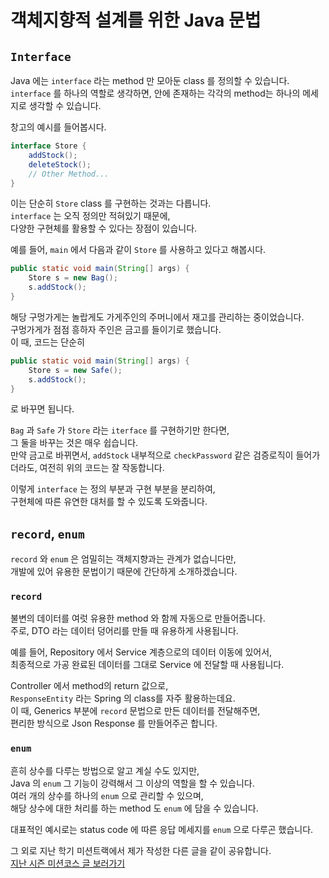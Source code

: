 # 객체지향적 설계를 위한 Java 문법

## `Interface`
Java 에는 `interface` 라는 method 만 모아둔 class 를 정의할 수 있습니다.  
`interface` 를 하나의 역할로 생각하면, 
안에 존재하는 각각의 method는 하나의 메세지로 생각할 수 있습니다.  

창고의 예시를 들어봅시다.
```java
interface Store {
    addStock();
    deleteStock();
    // Other Method...
}
```
이는 단순히 `Store` class 를 구현하는 것과는 다릅니다.  
`interface` 는 오직 정의만 적혀있기 때문에,  
다양한 구현체를 활용할 수 있다는 장점이 있습니다.  

예를 들어, `main` 에서 다음과 같이 `Store` 를 사용하고 있다고 해봅시다.
```java
public static void main(String[] args) {
    Store s = new Bag();
    s.addStock();
}
```
해당 구멍가게는 놀랍게도 가게주인의 주머니에서 재고를 관리하는 중이었습니다.  
구멍가게가 점점 흥하자 주인은 금고를 들이기로 했습니다.  
이 때, 코드는 단순히
```java
public static void main(String[] args) {
    Store s = new Safe();
    s.addStock();
}
```
로 바꾸면 됩니다.

`Bag` 과 `Safe` 가 `Store` 라는 `iterface` 를 구현하기만 한다면,  
그 둘을 바꾸는 것은 매우 쉽습니다.  
만약 금고로 바뀌면서, `addStock` 내부적으로 `checkPassword` 같은 검증로직이 들어가더라도, 
여전히 위의 코드는 잘 작동합니다.

이렇게 `interface` 는 정의 부분과 구현 부분을 분리하여,  
구현체에 따른 유연한 대처를 할 수 있도록 도와줍니다.  

## `record`, `enum`
`record` 와 `enum` 은 엄밀히는 객체지향과는 관계가 없습니다만,  
개발에 있어 유용한 문법이기 때문에 간단하게 소개하겠습니다.  

### `record`
불변의 데이터를 여럿 유용한 method 와 함께 자동으로 만들어줍니다.  
주로, DTO 라는 데이터 덩어리를 만들 때 유용하게 사용됩니다.  

예를 들어, Repository 에서 Service 계층으로의 데이터 이동에 있어서,  
최종적으로 가공 완료된 데이터를 그대로 Service 에 전달할 때 사용됩니다.  

Controller 에서 method의 return 값으로,  
`ResponseEntity` 라는 Spring 의 class를 자주 활용하는데요.  
이 때, Generics 부분에 `record` 문법으로 만든 데이터를 전달해주면,  
편리한 방식으로 Json Response 를 만들어주곤 합니다.

### `enum`
흔히 상수를 다루는 방법으로 알고 계실 수도 있지만,  
Java 의 `enum` 그 기능이 강력해서 그 이상의 역할을 할 수 있습니다.  
여러 개의 상수를 하나의 `enum` 으로 관리할 수 있으며,  
해당 상수에 대한 처리를 하는 method 도 `enum` 에 담을 수 있습니다.  

대표적인 예시로는 status code 에 따른 응답 메세지를 `enum` 으로 다루곤 했습니다.  

그 외로 지난 학기 미션트랙에서 제가 작성한 다른 글을 같이 공유합니다.  
[지난 시즌 미션코스 글 보러가기](https://github.com/gdg-hongik-univ/2024-2-mission-course-java/tree/main/articles)
